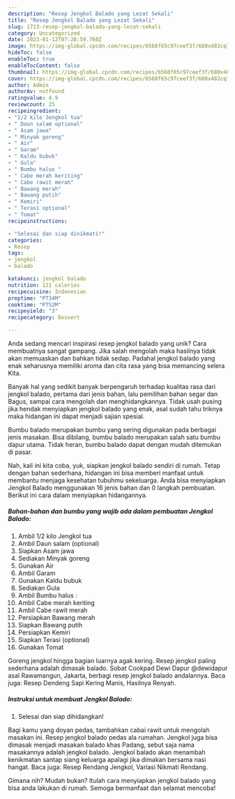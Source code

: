 ```yaml
---
description: "Resep Jengkol Balado yang Lezat Sekali"
title: "Resep Jengkol Balado yang Lezat Sekali"
slug: 1713-resep-jengkol-balado-yang-lezat-sekali
category: Uncategorized
date: 2023-01-12T07:28:59.760Z
image: https://img-global.cpcdn.com/recipes/6568f65c97ceef3f/680x482cq70/jengkol-balado-foto-resep-utama.jpg
hideToc: false
enableToc: true
enableTocContent: false
thumbnail: https://img-global.cpcdn.com/recipes/6568f65c97ceef3f/680x482cq70/jengkol-balado-foto-resep-utama.jpg
cover: https://img-global.cpcdn.com/recipes/6568f65c97ceef3f/680x482cq70/jengkol-balado-foto-resep-utama.jpg
author: Admin
authorAv: notfound
ratingvalue: 4.9
reviewcount: 25
recipeingredient:
- "1/2 kilo Jengkol tua"
- " Daun salam optional"
- " Asam jawa"
- " Minyak goreng"
- " Air"
- " Garam"
- " Kaldu bubuk"
- " Gula"
- " Bumbu halus "
- " Cabe merah keriting"
- " Cabe rawit merah"
- " Bawang merah"
- " Bawang putih"
- " Kemiri"
- " Terasi optional"
- " Tomat"
recipeinstructions:

- "Selesai dan siap dinikmati!"
categories:
- Resep
tags:
- jengkol
- balado

katakunci: jengkol balado 
nutrition: 121 calories
recipecuisine: Indonesian
preptime: "PT34M"
cooktime: "PT52M"
recipeyield: "3"
recipecategory: Dessert

---
```





Anda sedang mencari inspirasi resep jengkol balado yang unik? Cara membuatnya sangat gampang. Jika salah mengolah maka hasilnya tidak akan memuaskan dan bahkan tidak sedap. Padahal jengkol balado yang enak seharusnya memiliki aroma dan cita rasa yang bisa memancing selera Kita.





Banyak hal yang sedikit banyak berpengaruh terhadap kualitas rasa dari jengkol balado, pertama dari jenis bahan, lalu pemilihan bahan segar dan Bagus, sampai cara mengolah dan menghidangkannya. Tidak usah pusing jika hendak menyiapkan jengkol balado yang enak,      asal sudah tahu triknya maka hidangan ini dapat menjadi sajian spesial.














Bumbu balado merupakan bumbu yang sering digunakan pada berbagai jenis masakan. Bisa dibilang, bumbu balado merupakan salah satu bumbu dapur utama. Tidak heran, bumbu balado dapat dengan mudah ditemukan di pasar.






Nah, kali ini kita coba, yuk, siapkan jengkol balado sendiri di rumah. Tetap dengan bahan sederhana, hidangan ini bisa memberi manfaat untuk membantu menjaga kesehatan tubuhmu sekeluarga. Anda bisa menyiapkan Jengkol Balado menggunakan 16 jenis bahan dan 0 langkah pembuatan. Berikut ini cara dalam menyiapkan hidangannya.

<!--inarticleads1-->

##### Bahan-bahan dan bumbu yang wajib ada dalam pembuatan Jengkol Balado:

1. Ambil 1/2 kilo Jengkol tua
1. Ambil  Daun salam (optional)
1. Siapkan  Asam jawa
1. Sediakan  Minyak goreng
1. Gunakan  Air
1. Ambil  Garam
1. Gunakan  Kaldu bubuk
1. Sediakan  Gula
1. Ambil  Bumbu halus :
1. Ambil  Cabe merah keriting
1. Ambil  Cabe rawit merah
1. Persiapkan  Bawang merah
1. Siapkan  Bawang putih
1. Persiapkan  Kemiri
1. Siapkan  Terasi (optional)
1. Gunakan  Tomat


Goreng jengkol hingga bagian luarnya agak kering. Resep jengkol paling sederhana adalah dimasak balado. Sobat Cookpad Dewi Dapur @dewidapur asal Rawamangun, Jakarta, berbagi resep jengkol balado andalannya. Baca juga: Resep Dendeng Sapi Kering Manis, Hasilnya Renyah. 

<!--inarticleads2-->

##### Instruksi untuk membuat Jengkol Balado:


1. Selesai dan siap dihidangkan!

Bagi kamu yang doyan pedas, tambahkan cabai rawit untuk mengolah masakan ini. Resep jengkol balado pedas ala rumahan. Jengkol juga bisa dimasak menjadi masakan balado khas Padang, sebut saja nama masakannya adalah jengkol balado. Jengkol balado akan menambah kenikmatan santap siang keluarga apalagi jika dimakan bersama nasi hangat. Baca juga: Resep Rendang Jengkol, Variasi Nikmati Rendang. 

Gimana nih? Mudah bukan? Itulah cara menyiapkan jengkol balado yang bisa anda lakukan di rumah. Semoga bermanfaat dan selamat mencoba!
